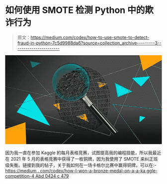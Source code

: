 # 如何使用 SMOTE 检测 Python 中的欺诈行为

> 原文：<https://medium.com/codex/how-to-use-smote-to-detect-fraud-in-python-7c5d9988da6?source=collection_archive---------3----------------------->

![](img/eb61a6f76cf0f8f42a757b9d167e8f23.png)

因为我一直在参加 Kaggle 的每月表格竞赛，试图提高我的编程技能，所以我最近在 2021 年 5 月的表格竞赛中获得了一枚铜牌，因为我使用了 SMOTE 来纠正班级失衡。链接到我的帖子，关于我如何在一场卡格尔比赛中赢得铜牌，可以在:-[https://medium . com/codex/how-I-won-a-bronze-medal-on-a-a-ka ggle-competition-4 Abd 0424 c 479](/codex/how-i-won-a-bronze-medal-on-a-kaggle-competition-4abd0424c479)